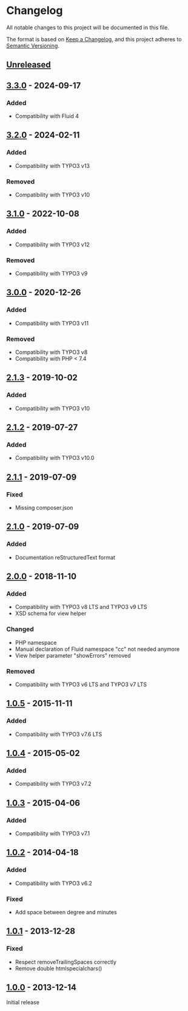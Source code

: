 # Changelog

All notable changes to this project will be documented in this file.

The format is based on [Keep a Changelog](https://keepachangelog.com/en/1.0.0/), and this project adheres
to [Semantic Versioning](https://semver.org/spec/v2.0.0.html).

## [Unreleased]

## [3.3.0] - 2024-09-17

### Added
- Compatibility with Fluid 4

## [3.2.0] - 2024-02-11

### Added
- Compatibility with TYPO3 v13

### Removed
- Compatibility with TYPO3 v10

## [3.1.0] - 2022-10-08

### Added
- Compatibility with TYPO3 v12

### Removed
- Compatibility with TYPO3 v9

## [3.0.0] - 2020-12-26

### Added
- Compatibility with TYPO3 v11

### Removed
- Compatibility with TYPO3 v8
- Compatibility with PHP < 7.4

## [2.1.3] - 2019-10-02

### Added
- Compatibility with TYPO3 v10

## [2.1.2] - 2019-07-27

### Added
- Compatibility with TYPO3 v10.0

## [2.1.1] - 2019-07-09

### Fixed
- Missing composer.json

## [2.1.0] - 2019-07-09

### Added
- Documentation reStructuredText format

## [2.0.0] - 2018-11-10

### Added
- Compatibility with TYPO3 v8 LTS and TYPO3 v9 LTS
- XSD schema for view helper

### Changed
- PHP namespace
- Manual declaration of Fluid namespace "cc" not needed anymore
- View helper parameter "showErrors" removed

### Removed
- Compatibility with TYPO3 v6 LTS and TYPO3 v7 LTS

## [1.0.5] - 2015-11-11

### Added
- Compatibility with TYPO3 v7.6 LTS

## [1.0.4] - 2015-05-02

### Added
- Compatibility with TYPO3 v7.2

## [1.0.3] - 2015-04-06

### Added
- Compatibility with TYPO3 v7.1

## [1.0.2] - 2014-04-18

### Added
- Compatibility with TYPO3 v6.2

### Fixed
- Add space between degree and minutes

## [1.0.1] - 2013-12-28

### Fixed
- Respect removeTrailingSpaces correctly
- Remove double htmlspecialchars()

## [1.0.0] - 2013-12-14

Initial release


[Unreleased]: https://github.com/brotkrueml/byt_coordconverter/compare/v3.3.0...HEAD
[3.3.0]: https://github.com/brotkrueml/byt_coordconverter/compare/v3.2.0...v3.3.0
[3.2.0]: https://github.com/brotkrueml/byt_coordconverter/compare/v3.1.0...v3.2.0
[3.1.0]: https://github.com/brotkrueml/byt_coordconverter/compare/v3.0.0...v3.1.0
[3.0.0]: https://github.com/brotkrueml/byt_coordconverter/compare/v2.1.3...v3.0.0
[2.1.3]: https://github.com/brotkrueml/byt_coordconverter/compare/v2.1.2...v2.1.3
[2.1.2]: https://github.com/brotkrueml/byt_coordconverter/compare/v2.1.1...v2.1.2
[2.1.1]: https://github.com/brotkrueml/byt_coordconverter/compare/v2.1.0...v2.1.1
[2.1.0]: https://github.com/brotkrueml/byt_coordconverter/compare/v2.0.0...v2.1.0
[2.0.0]: https://github.com/brotkrueml/byt_coordconverter/compare/1.0.5...v2.0.0
[1.0.5]: https://github.com/brotkrueml/byt_coordconverter/compare/1.0.4...1.0.5
[1.0.4]: https://github.com/brotkrueml/byt_coordconverter/compare/1.0.3...1.0.4
[1.0.3]: https://github.com/brotkrueml/byt_coordconverter/compare/1.0.2...1.0.3
[1.0.2]: https://github.com/brotkrueml/byt_coordconverter/compare/1.0.1...1.0.2
[1.0.1]: https://github.com/brotkrueml/byt_coordconverter/compare/1.0.0...1.0.1
[1.0.0]: https://github.com/brotkrueml/byt_coordconverter/releases/tag/1.0.0
